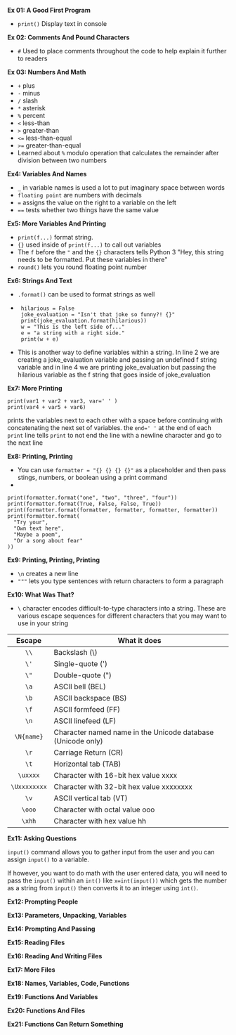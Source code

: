 **Ex 01: A Good First Program**
- `print()` Display text in console


**Ex 02: Comments And Pound Characters**
 - `#` Used to place comments throughout the code to help explain it further to readers

**Ex 03: Numbers And Math**
 - `+` plus
 - `-` minus
 - `/` slash
 - `*` asterisk
 - `%` percent
 - `<` less-than
 - `>` greater-than
 - `<=` less-than-equal
 - `>=` greater-than-equal
 - Learned about `%` modulo operation that calculates the remainder after division between two numbers

**Ex4: Variables And Names**
 - `_` in variable names is used a lot to put imaginary space between words
 - `floating point` are numbers with decimals
 - `=` assigns the value on the right to a variable on the left
 - `==` tests whether two things have the same value

**Ex5: More Variables And Printing**
 - `print(f...)` format string.
 - `{}` used inside of `print(f...)` to call out variables
 - The `f` before the `"` and the `{}` characters tells Python 3 "Hey, this string needs to be formatted. Put these variables in there"
 - `round()` lets you round floating point number

**Ex6: Strings And Text**
 - `.format()` can be used to format strings as well
 -
   ```
    hilarious = False
    joke_evaluation = "Isn't that joke so funny?! {}"
    print(joke_evaluation.format(hilarious))
    w = "This is the left side of..."
    e = "a string with a right side."
    print(w + e)
   ```

 - This is another way to define variables within a string. In line 2 we are creating a joke_evaluation variable and passing an undefined f string variable  and in line 4 we are printing joke_evaluation but passing the hilarious variable as the f string that goes inside of joke_evaluation

**Ex7: More Printing**

```
print(var1 + var2 + var3, var=' ' )
print(var4 + var5 + var6)
```

prints the variables next to each other with a space before continuing with concatenating the next set of variables. the `end=' '` at the end of each `print` line tells `print` to not end the line with a newline character and go to the next line

**Ex8: Printing, Printing**
 - You can use `formatter = "{} {} {} {}"` as a placeholder and then pass stings, numbers, or boolean using a print command
  -
  ``` print(formatter.format(1, 2, 3, 4))
print(formatter.format("one", "two", "three", "four"))
print(formatter.format(True, False, False, True))
print(formatter.format(formatter, formatter, formatter, formatter))
print(formatter.format(
    "Try your",
    "Own text here",
    "Maybe a poem",
    "Or a song about fear"
))
```

**Ex9: Printing, Printing, Printing**
 - `\n` creates a new line
 - `"""` lets you type sentences with return characters to form a paragraph

**Ex10: What Was That?**
 - `\` character encodes difficult-to-type characters into a string. These are various escape sequences for different characters that you may want to use in your string

 |Escape|What it does|
 |:----:|------------|
 |`\\`|Backslash (\\)|
 |`\'`|Single-quote (')|
 |`\"`|Double-quote (")|
 |`\a`|ASCII bell (BEL)|
 |`\b`|ASCII backspace (BS)|
 |`\f`|ASCII formfeed (FF)|
 |`\n`|ASCII linefeed (LF)|
 |`\N{name}`|Character named name in the Unicode database (Unicode only)|
 |`\r`|Carriage Return (CR)|
 |`\t`|Horizontal tab (TAB)|
 |`\uxxxx`|Character with 16-bit hex value xxxx|
 |`\Uxxxxxxxx`|Character with 32-bit hex value xxxxxxxx|
 |`\v`|ASCII vertical tab (VT)|
 |`\ooo`|Character with octal value ooo|
 |`\xhh`|Character with hex value hh|

**Ex11: Asking Questions**

`input()` command allows you to gather input from the user and you can assign `input()` to a variable.

If however, you want to do math with the user entered data, you will need to pass the `input()` within an `int()` like `x=int(input())` which gets the number as a string from `input()` then converts it to an integer using `int()`.

**Ex12: Prompting People**

**Ex13: Parameters, Unpacking, Variables**

**Ex14: Prompting And Passing**

**Ex15: Reading Files**

**Ex16: Reading And Writing Files**

**Ex17: More Files**

**Ex18: Names, Variables, Code, Functions**

**Ex19: Functions And Variables**

**Ex20: Functions And Files**

**Ex21: Functions Can Return Something**

